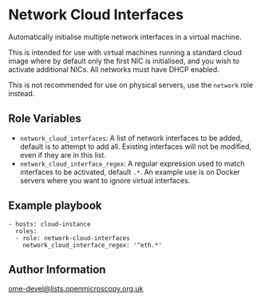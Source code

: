 Network Cloud Interfaces
========================

Automatically initialise multiple network interfaces in a virtual machine.

This is intended for use with virtual machines running a standard cloud image where by default only the first NIC is initialised, and you wish to activate additional NICs.
All networks must have DHCP enabled.

This is not recommended for use on physical servers, use the `network` role instead.


Role Variables
--------------

- `network_cloud_interfaces`: A list of network interfaces to be added, default is to attempt to add all.
  Existing interfaces will not be modified, even if they are in this list.
- `network_cloud_interface_regex`: A regular expression used to match interfaces to be activated, default `.*`.
  An example use is on Docker servers where you want to ignore virtual interfaces.


Example playbook
----------------

    - hosts: cloud-instance
      roles:
      - role: network-cloud-interfaces
        network_cloud_interface_regex: '^eth.*'


Author Information
------------------

ome-devel@lists.openmicroscopy.org.uk
